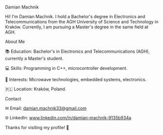 Damian Machnik

Hi! I'm Damian Machnik. I hold a Bachelor's degree in Electronics and Telecommunications from the AGH University of Science and Technology in Kraków. Currently, I am pursuing a Master's degree in the same field at AGH.

About Me

📚 Education: Bachelor's in Electronics and Telecommunications (AGH), currently a Master's student.

💻 Skills: Programming in C++, microcontroller development.

🎨 Interests: Microwave technologies, embedded systems, electronics.

🇵🇱 Location: Kraków, Poland.

Contact

✉ Email: damian.machnik33@gmail.com

🌐 LinkedIn: www.linkedin.com/in/damian-machnik-9135b934a


Thanks for visiting my profile! 🚀

